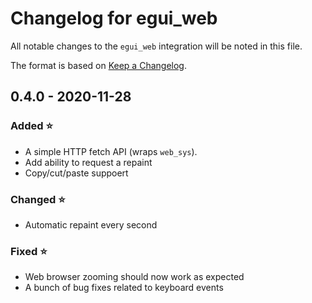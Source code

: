 # Changelog for egui_web

All notable changes to the `egui_web` integration will be noted in this file.

The format is based on [Keep a Changelog](https://keepachangelog.com/en/1.0.0/).


## 0.4.0 - 2020-11-28

### Added ⭐

* A simple HTTP fetch API (wraps `web_sys`).
* Add ability to request a repaint
* Copy/cut/paste suppoert

### Changed ⭐

* Automatic repaint every second

### Fixed ⭐

* Web browser zooming should now work as expected
* A bunch of bug fixes related to keyboard events
